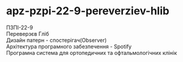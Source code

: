 # apz-pzpi-22-9-pereverziev-hlib  
ПЗПІ-22-9  
Переверзєв Гліб  
Дизайн патерн - спостерігач(Observer)  
Архітектура програмного забезпечення - Spotify  
Програмна система для ортопедичних та офтальмологічних клінік   
